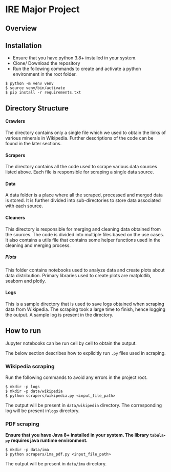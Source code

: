 # IRE Major Project

## Overview

## Installation

* Ensure that you have python 3.8+ installed in your system.
* Clone/ Download the repository
* Run the following commands to create and activate a python environment in the root folder.

```shell
$ python -m venv venv
$ source venv/bin/activate
$ pip install -r requirements.txt
```

## Directory Structure

#### Crawlers

The directory contains only a single file which we used to obtain the links of various minerals in
Wikipedia. Further descriptions of the code can be found in the later sections.

#### Scrapers

The directory contains all the code used to scrape various data sources listed above. Each file is
responsible for scraping a single data source.

#### Data

A data folder is a place where all the scraped, processed and merged data is stored. It is further
divided into sub-directories to store data associated with each source.

#### Cleaners

This directory is responsible for merging and cleaning data obtained from the sources. The code is
divided into multiple files based on the use cases. It also contains a utils file that contains some
helper functions used in the cleaning and merging process.

##### Plots

This folder contains notebooks used to analyze data and create plots about data distribution.
Primary libraries used to create plots are matplotlib, seaborn and plotly.

#### Logs

This is a sample directory that is used to save logs obtained when scraping data from Wikipedia. The
scraping took a large time to finish, hence logging the output. A sample log is present in the
directory.

## How to run

Jupyter notebooks can be run cell by cell to obtain the output. 

The below section describes how to
explicitly run `.py` files used in scraping.

### Wikipedia scraping

Run the following commands to avoid any errors in the project root.

```shell
$ mkdir -p logs
$ mkdir -p data/wikipedia
$ python scrapers/wikipedia.py <input_file_path>
```

The output will be present in `data/wikipedia` directory. The corresponding log will be present
in`logs` directory.

### PDF scraping

**Ensure that you have Java 8+ installed in your system. The library `tabula-py` requires java
runtime environment.**

```shell
$ mkdir -p data/ima
$ python scrapers/ima_pdf.py <input_file_path>
```

The output will be present in `data/ima` directory. 

